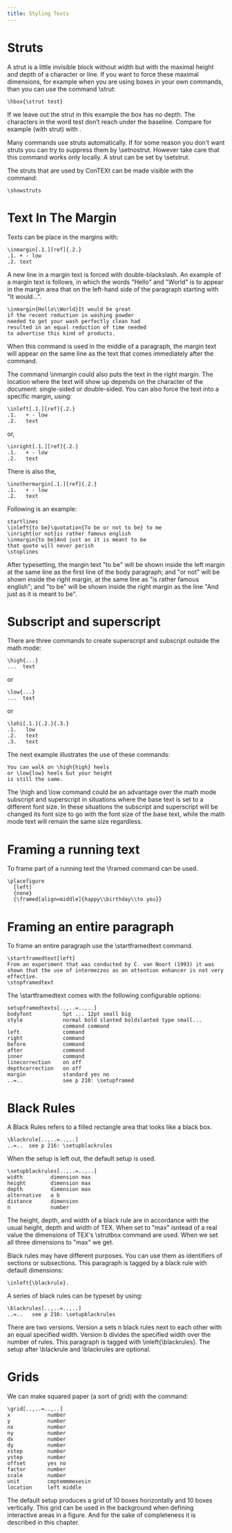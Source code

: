 ```yaml
---
title: Styling Texts
---
```


# Struts

A strut is a little invisible block without width but with the maximal height
and depth of a character or line. If you want to force these maximal
dimensions, for example when you are using boxes in your own commands, than you
can use the command \strut:

    \hbox{\strut test}

If we leave out the strut in this example the box has no depth. The characters
in the word test don’t reach under the baseline. Compare for example (with
strut) with .  

Many commands use struts automatically. If for some reason you
don’t want struts you can try to suppress them by \setnostrut. However take
care that this command works only locally. A strut can be set by \setstrut.

The struts that are used by ConTEXt can be made visible with the command:

    \showstruts


# Text In The Margin

Texts can be place in the margins with:

    \inmargin[.1.][ref]{.2.}
    .1. + - low 
    .2. text

A new line in a margin text is forced with double-blackslash. An example of a
margin text is follows, in which the words "Hello" and "World" is to appear in
the margin area that on the left-hand side of the paragraph starting with "It
would...". 

    \inmargin{Hello\\World}It would be great
    if the recent reduction in washing powder 
    needed to get your wash perfectly clean had 
    resulted in an equal reduction of time needed 
    to advertise this kind of products.

When this command is used in the middle of a paragraph, the margin text will
appear on the same line as the text that comes immediately after the command. 

The command \inmargin could also puts the text in the right margin. The
location where the text will show up depends on the character of the document:
single-sided or double-sided. You can also force the text into a specific
margin, using:

    \inleft[.1.][ref]{.2.}
    .1.   + - low
    .2.   text

or,

    \inright[.1.][ref]{.2.}
    .1.   + - low
    .2.   text

There is also the,

    \inothermargin[.1.][ref]{.2.}
    .1.   + - low
    .2.   text

Following is an example:

    startlines
    \inleft{to be}\quotation{To be or not to be} to me
    \inright{or not}is rather famous english
    \inmargin{to be}And just as it is meant to be
    that quote will never perish
    \stoplines

After typesetting, the margin text "to be" will be shown inside the left margin
at the same line as the first line of the body paragraph; and "or not" will be
shown inside the right margin, at the same line as "is rather famous english";
and "to be" will be shown inside the right margin as the line "And just as it
is meant to be".



# Subscript and superscript

There are three commands to create superscript and subscript
outside the math mode:

    \high{...}
    ...  text

or 

    \low{...}
    ...  text

or

    \lohi[.1.]{.2.}{.3.}
    .1.   low
    .2.   text
    .3.   text

The next example illustrates the use of these commands:

    You can walk on \high{high} heels
    or \low{low} heels but your height
    is still the same.

The \high and \low command could be an advantage over the math mode subscript
and superscript in situations where the base text is set to a different font
size.  In these situations the subscript and superscript will be changed its
font size to go with the font size of the base text, while the math mode text
will remain the same size regardless.



# Framing a running text

To frame part of a running text the \framed command can be used.

    \placefigure
      [left]
      {none}
      {\framed[align=middle]{happy\\birthday\\to you}}



# Framing an entire paragraph

To frame an entire paragraph use the \startframedtext command.

    \startframedtext[left]
    From an experiment that was conducted by C. van Noort (1993) it was
    shown that the use of intermezzos as an attention enhancer is not very
    effective.
    \stopframedtext

The \startframedtext comes with the following configurable options:

    setupframedtexts[..,..=..,..]
    bodyfont          5pt ... 12pt small big
    style             normal bold slanted boldslanted type small... 
                      command command
    left              command
    right             command
    before            command
    after             command
    inner             command
    linecorrection    on off   
    depthcorrection   on off    
    margin            standard yes no
    ..=..             see p 210: \setupframed



# Black Rules

A Black Rules refers to a filled rectangle area that looks like a black box.

    \blackrule[..,..=..,..]
    ..=..  see p 216: \setupblackrules

When the setup is left out, the default setup is used.

    \setupblackrules[..,..=..,..]
    width         dimension max
    height        dimension max
    depth         dimension max
    alternative   a b
    distance      dimension
    n             number

The height, depth, and width of a black rule are in accordance with
the usual height, depth and width of TEX. When set to "max" 
isntead of a real value the dimensions of TEX's \strutbox command
are used. When we set all three dimensions to "max" we get.

Black rules may have different purposes. You can use them as identifiers of
sections or subsections. This paragraph is tagged by a black rule with default
dimensions: 

    \inleft{\blackrule}.

A series of black rules can be typeset by using:

    \blackrules[..,..=..,..]
    ..=..   see p 216: \setupblackrules

There are two versions. Version a sets n black rules next to each other with an
equal specified width. Version b divides the specified width over the number of
rules. This paragraph is tagged with \inleft{\blackrules}. The setup after
\blackrule and \blackrules are optional.



# Grids

We can make squared paper (a sort of grid) with the command:

    \grid[..,..=..,..]
    x            number
    y            number
    nx           number
    ny           number
    dx           number
    dy           number
    xstep        number
    ystep        number
    offset       yes no
    factor       number
    scale        number
    unit         cmptemmmexesin 
    location     left middle

The default setup produces a grid of 10 boxes horizontally
and 10 boxes vertically. This grid can be used in the background
when defining interactive areas in a figure. And for the sake
of completeness it is described in this chapter.







